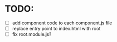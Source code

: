 # TODO:

- [ ] add component code to each component.js file
- [ ] replace entry point to index.html with root
- [ ] fix root.module.js?
